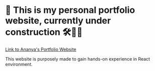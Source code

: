 # 💼 This is my personal portfolio website, currently under construction 🛠️👷‍♀️
[Link to Ananya's Portfolio Website](https://ananyagupta.netlify.app)

This website is purposely made to gain hands-on experience in React environment.
